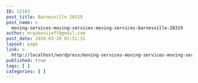 ```yaml
---
ID: 12103
post_title: Barnesville 28319
post_name: >
  moving-services-moving-services-moving-services-barnesville-28319
author: mrgabonijeff@gmail.com
post_date: 2018-03-28 01:51:31
layout: page
link: >
  http://localhost/wordpress/moving-services-moving-services-moving-services-barnesville-28319/
published: true
tags: [ ]
categories: [ ]
---
```

